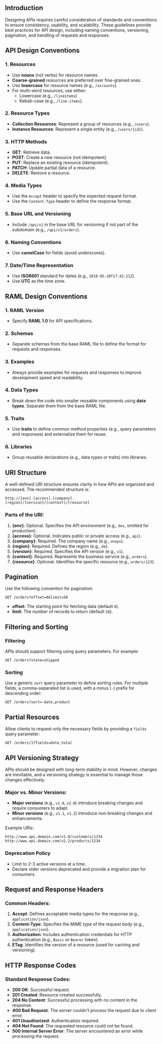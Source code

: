 
## Introduction

Designing APIs requires careful consideration of standards and conventions to ensure consistency, usability, and scalability. These guidelines provide best practices for API design, including naming conventions, versioning, pagination, and handling of requests and responses.

## API Design Conventions

### 1. Resources
- Use **nouns** (not verbs) for resource names.
- **Coarse-grained** resources are preferred over fine-grained ones.
- Use **lowercase** for resource names (e.g., `/accounts`).
- For multi-word resources, use either:
  - Lowercase (e.g., `/lineitems`) 
  - Kebab-case (e.g., `/line-items`).

### 2. Resource Types
- **Collection Resources**: Represent a group of resources (e.g., `/users`).
- **Instance Resources**: Represent a single entity (e.g., `/users/{id}`).

### 3. HTTP Methods
- **GET**: Retrieve data.
- **POST**: Create a new resource (not idempotent).
- **PUT**: Replace an existing resource (idempotent).
- **PATCH**: Update partial data of a resource.
- **DELETE**: Remove a resource.

### 4. Media Types
- Use the `Accept` header to specify the expected request format.
- Use the `Content-Type` header to define the response format.

### 5. Base URL and Versioning
- Include `/api/v1` in the base URL for versioning if not part of the subdomain (e.g., `/api/v1/orders`).

### 6. Naming Conventions
- Use **camelCase** for fields (avoid underscores).
  
### 7. Date/Time Representation
- Use **ISO8601** standard for dates (e.g., `2018-05-28T17:42:21Z`).
- Use **UTC** as the time zone.

## RAML Design Conventions

### 1. RAML Version
- Specify **RAML 1.0** for API specifications.

### 2. Schemas
- Separate schemas from the base RAML file to define the format for requests and responses.

### 3. Examples
- Always provide examples for requests and responses to improve development speed and readability.

### 4. Data Types
- Break down the code into smaller reusable components using **data types**. Separate them from the base RAML file.

### 5. Traits
- Use **traits** to define common method properties (e.g., query parameters and responses) and externalize them for reuse.

### 6. Libraries
- Group reusable declarations (e.g., data types or traits) into libraries.

## URI Structure

A well-defined URI structure ensures clarity in how APIs are organized and accessed. The recommended structure is:

```
http://[env]-[access].[company].[region]/[version]/[context]/[resource]
```

### Parts of the URI:
1. **{env}**: Optional. Specifies the API environment (e.g., `dev`, omitted for production).
2. **{access}**: Optional. Indicates public or private access (e.g., `api`).
3. **{company}**: Required. The company name (e.g., `unops`).
4. **{region}**: Required. Defines the region (e.g., `de`).
5. **{version}**: Required. Specifies the API version (e.g., `v1`).
6. **{context}**: Required. Represents the business service (e.g., `orders`).
7. **{resource}**: Optional. Identifies the specific resource (e.g., `orders/123`).

## Pagination

Use the following convention for pagination:

```http
GET /orders?offset=0&limit=50
```

- **offset**: The starting point for fetching data (default `0`).
- **limit**: The number of records to return (default `50`).

## Filtering and Sorting

### Filtering
APIs should support filtering using query parameters. For example:
```http
GET /orders?state=shipped
```

### Sorting
Use a generic `sort` query parameter to define sorting rules. For multiple fields, a comma-separated list is used, with a minus (`-`) prefix for descending order:
```http
GET /orders?sort=-date,product
```

## Partial Resources

Allow clients to request only the necessary fields by providing a `fields` query parameter:
```http
GET /orders/1?fields=date,total
```

## API Versioning Strategy

APIs should be designed with long-term stability in mind. However, changes are inevitable, and a versioning strategy is essential to manage those changes effectively.

### Major vs. Minor Versions:
- **Major versions** (e.g., `v1.0`, `v2.0`) introduce breaking changes and require consumers to adapt.
- **Minor versions** (e.g., `v1.1`, `v1.2`) introduce non-breaking changes and enhancements.

Example URIs:
```http
http://www.api.domain.com/v1.0/customers/1234
http://www.api.domain.com/v2.2/products/1234
```

### Deprecation Policy
- Limit to 2-3 active versions at a time.
- Declare older versions deprecated and provide a migration plan for consumers.

## Request and Response Headers

### Common Headers:
1. **Accept**: Defines acceptable media types for the response (e.g., `application/json`).
2. **Content-Type**: Specifies the MIME type of the request body (e.g., `application/json`).
3. **Authorization**: Includes authentication credentials for HTTP authentication (e.g., `Basic` or `Bearer` token).
4. **ETag**: Identifies the version of a resource (used for caching and versioning).

## HTTP Response Codes

### Standard Response Codes:
- **200 OK**: Successful request.
- **201 Created**: Resource created successfully.
- **204 No Content**: Successful processing with no content in the response.
- **400 Bad Request**: The server couldn't process the request due to client error.
- **401 Unauthorized**: Authentication required.
- **404 Not Found**: The requested resource could not be found.
- **500 Internal Server Error**: The server encountered an error while processing the request.